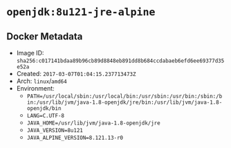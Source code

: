 # `openjdk:8u121-jre-alpine`

## Docker Metadata

- Image ID: `sha256:c017141bdaa89b96cb89d8848eb891dd8b684ccdabaeb6efd6ee69377d35e52a`
- Created: `2017-03-07T01:04:15.237713473Z`
- Arch: `linux`/`amd64`
- Environment:
  - `PATH=/usr/local/sbin:/usr/local/bin:/usr/sbin:/usr/bin:/sbin:/bin:/usr/lib/jvm/java-1.8-openjdk/jre/bin:/usr/lib/jvm/java-1.8-openjdk/bin`
  - `LANG=C.UTF-8`
  - `JAVA_HOME=/usr/lib/jvm/java-1.8-openjdk/jre`
  - `JAVA_VERSION=8u121`
  - `JAVA_ALPINE_VERSION=8.121.13-r0`
